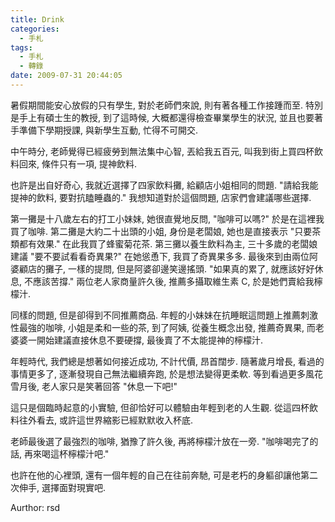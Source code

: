 ```yaml
---
title: Drink
categories:
  - 手札
tags:
  - 手札
  - 轉錄
date: 2009-07-31 20:44:05
---
```

暑假期間能安心放假的只有學生, 對於老師們來說, 則有著各種工作接踵而至.
特別是手上有碩士生的教授, 到了這時候, 大概都還得檢查畢業學生的狀況,
並且也要著手準備下學期授課, 與新學生互動, 忙得不可開交.

中午時分, 老師覺得已經疲勞到無法集中心智, 丟給我五百元,
叫我到街上買四杯飲料回來, 條件只有一項, 提神飲料.

也許是出自好奇心, 我就近選擇了四家飲料攤, 給顧店小姐相同的問題.
"請給我能提神的飲料, 要對抗瞌睡蟲的."
我想知道對於這個問題, 店家們會建議哪些選擇.

第一攤是十八歲左右的打工小妹妹, 她很直覺地反問, "咖啡可以嗎?"
於是在這裡我買了咖啡.
第二攤是大約二十出頭的小姐, 身份是老闆娘, 她也是直接表示 "只要茶類都有效果."
在此我買了蜂蜜菊花茶.
第三攤以養生飲料為主, 三十多歲的老闆娘建議 "要不要試看看奇異果?"
在她慫恿下, 我買了奇異果多多.
最後來到由兩位阿婆顧店的攤子, 一樣的提問, 但是阿婆卻邊笑邊搖頭.
"如果真的累了, 就應該好好休息, 不應該苦撐."
兩位老人家商量許久後, 推薦多攝取維生素 C, 於是她們賣給我檸檬汁.

同樣的問題, 但是卻得到不同推薦商品.
年輕的小妹妹在抗睡眠這問題上推薦刺激性最強的咖啡, 小姐是柔和一些的茶,
到了阿姨, 從養生概念出發, 推薦奇異果, 而老婆婆一開始建議直接休息不要硬撐,
最後賣了不太能提神的檸檬汁.

年輕時代, 我們總是想著如何接近成功, 不計代價, 昂首闊步.
隨著歲月增長, 看過的事情更多了, 逐漸發現自己無法繼續奔跑, 於是想法變得更柔軟.
等到看過更多風花雪月後, 老人家只是笑著回答 "休息一下吧!"

這只是個臨時起意的小實驗, 但卻恰好可以體驗由年輕到老的人生觀.
從這四杯飲料往外看去, 或許這世界縮影已經默默收入杯底.

老師最後選了最強烈的咖啡, 猶豫了許久後, 再將檸檬汁放在一旁.
"咖啡喝完了的話, 再來喝這杯檸檬汁吧."

也許在他的心裡頭, 還有一個年輕的自己在往前奔馳,
可是老朽的身軀卻讓他第二次伸手, 選擇面對現實吧.

Aurthor: rsd

